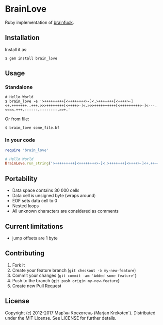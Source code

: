 # BrainLove

Ruby implementation of [brainfuck](http://esolangs.org/wiki/Brainfuck).

## Installation

Install it as:

```
$ gem install brain_love
```

## Usage

### Standalone

```
# Hello World
$ brain_love -e '>+++++++++[<++++++++>-]<.>+++++++[<++++>-]<+.+++++++..+++.>>>++++++++[<++++>-]<.>>>++++++++++[<+++++++++>-]<---.<<<<.+++.------.--------.>>+.'
```

Or from file:

```
$ brain_love some_file.bf
```

### In your code

```ruby
require 'brain_love'

# Hello World
BrainLove.run_string('>+++++++++[<++++++++>-]<.>+++++++[<++++>-]<+.+++++++..+++.>>>++++++++[<++++>-]<.>>>++++++++++[<+++++++++>-]<---.<<<<.+++.------.--------.>>+.')
```

## Portability

 * Data space contains 30 000 cells
 * Data cell is unsigned byte (wraps around)
 * EOF sets data cell to 0
 * Nested loops
 * All unknown characters are considered as comments

## Current limitations

 * jump offsets are 1 byte

## Contributing

1. Fork it
2. Create your feature branch (`git checkout -b my-new-feature`)
3. Commit your changes (`git commit -am 'Added some feature'`)
4. Push to the branch (`git push origin my-new-feature`)
5. Create new Pull Request

## License

Copyright (c) 2012-2017 Мар'ян Крекотень (Marjan Krekoten'). Distributed under the MIT License. See LICENSE for further details.
